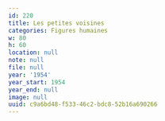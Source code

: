 ```yaml
---
id: 220
title: Les petites voisines
categories: Figures humaines
w: 80
h: 60
location: null
note: null
file: null
year: '1954'
year_start: 1954
year_end: null
image: null
uuid: c9a6bd48-f533-46c2-bdc8-52b16a690266
---
```


